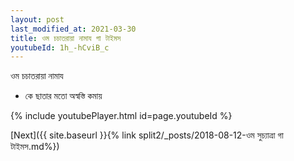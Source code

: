 ```yaml
---
layout: post
last_modified_at: 2021-03-30
title: ওম চচাতরায়া নামায গা টাইমস
youtubeId: 1h_-hCviB_c
---
```

 
 
 ওম চচাতরায়া নামায  
 
 -  কে ছাতার মতো অস্বস্তি কমায় 
 
  
 
  
 
 
 
 
 
 


{% include youtubePlayer.html id=page.youtubeId %}
 
[Next]({{ site.baseurl }}{% link  split2/_posts/2018-08-12-ওম সুচ্যাত্ৰা  গা টাইমস.md%})
 
